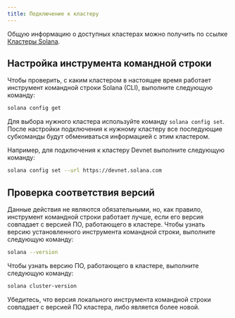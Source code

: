 ```yaml
---
title: Подключение к кластеру
---
```


Общую информацию о доступных кластерах можно получить по ссылке [Кластеры Solana](../clusters.md).

## Настройка инструмента командной строки

Чтобы проверить, с каким кластером в настоящее время работает инструмент командной строки Solana (CLI), выполните следующую команду:

```bash
solana config get
```

Для выбора нужного кластера используйте команду `solana config set`. После настройки подключения к нужному кластеру все последующие субкоманды будут обмениваться информацией с этим кластером.

Например, для подключения к кластеру Devnet выполните следующую команду:

```bash
solana config set --url https://devnet.solana.com
```

## Проверка соответствия версий

Данные действия не являются обязательными, но, как правило, инструмент командной строки работает лучше, если его версия совпадает с версией ПО, работающего в кластере. Чтобы узнать версию установленного инструмента командной строки, выполните следующую команду:

```bash
solana --version
```

Чтобы узнать версию ПО, работающего в кластере, выполните следующую команду:

```bash
solana cluster-version
```

Убедитесь, что версия локального инструмента командной строки совпадает с версией ПО кластера, либо является более новой.
